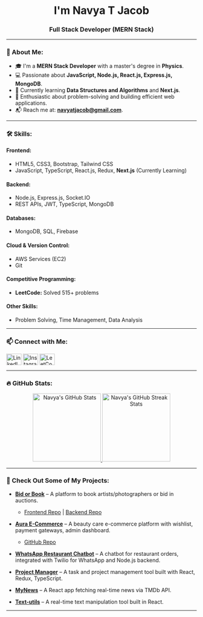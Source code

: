 <h1 align="center">I'm Navya T Jacob</h1>
<h3 align="center">Full Stack Developer (MERN Stack)</h3>


---

### 👋 About Me:
- 🎓 I'm a **MERN Stack Developer** with a master's degree in **Physics**.
- 💻 Passionate about **JavaScript, Node.js, React.js, Express.js, MongoDB**.
- 🧠 Currently learning **Data Structures and Algorithms** and **Next.js**.
- 🚀 Enthusiastic about problem-solving and building efficient web applications.
- 📬 Reach me at: [**navyatjacob@gmail.com**](mailto:navyatjacob@gmail.com).

---

### 🛠 Skills:
#### Frontend:
- HTML5, CSS3, Bootstrap, Tailwind CSS
- JavaScript, TypeScript, React.js, Redux, **Next.js** (Currently Learning)

#### Backend:
- Node.js, Express.js, Socket.IO
- REST APIs, JWT, TypeScript, MongoDB

#### Databases:
- MongoDB, SQL, Firebase

#### Cloud & Version Control:
- AWS Services (EC2)
- Git

#### Competitive Programming:
- **LeetCode:** Solved 515+ problems

#### Other Skills:
- Problem Solving, Time Management, Data Analysis

---

### 📫 Connect with Me:
<p align="left">
    <a href="https://linkedin.com/in/navyatjacob" target="_blank"><img align="center" src="https://raw.githubusercontent.com/rahuldkjain/github-profile-readme-generator/master/src/images/icons/Social/linked-in-alt.svg" alt="LinkedIn" height="30" width="40" /></a>
    <a href="https://www.instagram.com/navya_t_jacob/" target="_blank"><img align="center" src="https://raw.githubusercontent.com/rahuldkjain/github-profile-readme-generator/master/src/images/icons/Social/instagram.svg" alt="Instagram" height="30" width="40" /></a>
    <a href="https://leetcode.com/navyatjacob/" target="_blank"><img align="center" src="https://raw.githubusercontent.com/rahuldkjain/github-profile-readme-generator/master/src/images/icons/Social/leet-code.svg" alt="LeetCode" height="30" width="40" /></a>
</p>

---

### 🔥 GitHub Stats:
<p align="center">
  <a href="https://github.com/navyatjacob">
    <img height="180em" src="https://github-readme-stats-sigma-five.vercel.app/api?username=navyatjacob&show_icons=true&hide_border=true&count_private=true&include_all_commits=true" alt="Navya's GitHub Stats" />
    <img height="180em" src="https://github-readme-streak-stats.herokuapp.com/?user=navyatjacob&hide_border=true" alt="Navya's GitHub Streak Stats" />
  </a>
</p>




---

### 🚀 Check Out Some of My Projects:
- **[Bid or Book](https://bid-or-book.vercel.app/)** – A platform to book artists/photographers or bid in auctions. 
  - [Frontend Repo](https://github.com/navya123jacob/BidOrBook_Frontend) | [Backend Repo](https://github.com/navya123jacob/BidOrBook_Backend)
  
- **[Aura E-Commerce](https://myaura.cloud/)** – A beauty care e-commerce platform with wishlist, payment gateways, admin dashboard. 
  - [GitHub Repo](https://github.com/navya123jacob/Aura-ecommerce)
  
- **[WhatsApp Restaurant Chatbot](https://github.com/navya123jacob/WhatsappChatbot_Frontent)** – A chatbot for restaurant orders, integrated with Twilio for WhatsApp and Node.js backend.
  
- **[Project Manager](https://github.com/navya123jacob/Project_Manager)** – A task and project management tool built with React, Redux, TypeScript.

- **[MyNews](https://github.com/navya123jacob/MyNews)** – A React app fetching real-time news via TMDb API.
  
- **[Text-utils](https://github.com/navya123jacob/Text-utils)** – A real-time text manipulation tool built in React.

---


